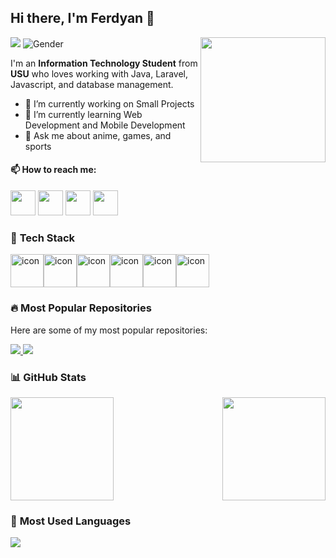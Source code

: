 ## Hi there, I'm Ferdyan 👋
[![](https://visitor-badge.laobi.icu/badge?page_id=coderdestroyer.coderdestroyer)](https://visitor-badge.laobi.icu/badge?page_id=coderdestroyer.coderdestroyer) ![Gender](https://img.shields.io/badge/gender-%F0%9F%A4%B5-lightgrey)
<img align="right" src="https://user-images.githubusercontent.com/74038190/212748842-9fcbad5b-6173-4175-8a61-521f3dbb7514.gif" width="200">

I'm an **Information Technology Student** from **USU** who loves working with Java, Laravel, Javascript, and database management.

- 🔭 I’m currently working on Small Projects
- 🌱 I’m currently learning Web Development and Mobile Development
- 💬 Ask me about anime, games, and sports

#### 📫 **How to reach me:**
<p align="left">
  <a href="https://steamcommunity.com/profiles/76561199240067589/" target="_blank"><img src="https://upload.wikimedia.org/wikipedia/commons/8/83/Steam_icon_logo.svg" width="40"></a>
  <a href="https://www.linkedin.com/in/ferdyan-darwis-309138355/" target="_blank"><img src="https://img.icons8.com/color/48/000000/linkedin.png" width="40"></a>
  <a href="https://www.facebook.com/share/18GKetEXeM/" target="_blank"><img src="https://img.icons8.com/fluent/48/000000/facebook-new.png" width="40"></a>
  <a href="https://www.instagram.com/ferdyan.__/" target="_blank"><img src="https://img.icons8.com/fluent/48/000000/instagram-new.png" width="40"></a>

</p>

### 🚀 **Tech Stack**
<div style="display: flex; align-items: flex-start;">
  <img src="https://techstack-generator.vercel.app/js-icon.svg" alt="icon" width="53" height="53" />
  <img src="https://techstack-generator.vercel.app/nginx-icon.svg" alt="icon" width="53" height="53" />
  <img src="https://techstack-generator.vercel.app/mysql-icon.svg" alt="icon" width="53" height="53" />
  <img src="https://techstack-generator.vercel.app/java-icon.svg" alt="icon" width="53" height="53" />
  <img src="https://techstack-generator.vercel.app/github-icon.svg" alt="icon" width="53" height="53" />
  <img src="https://techstack-generator.vercel.app/cpp-icon.svg" alt="icon" width="53" height="53" />
</div>

### 🔥 **Most Popular Repositories**
Here are some of my most popular repositories:

<p align="left">
  <a href="https://github.com/coderdestroyer/kasirSJB-Fix">
    <img src="https://github-readme-stats.vercel.app/api/pin/?username=coderdestroyer&repo=kasirSJB-Fix&theme=radical" />
  </a>
  <a href="https://github.com/coderdestroyer/Praktikum-PWL">
    <img src="https://github-readme-stats.vercel.app/api/pin/?username=coderdestroyer&repo=Praktikum-PWL&theme=radical" />
  </a>
</p>

### 📊 **GitHub Stats**
<div style="display: flex; align-items: center; justify-content: space-between; gap: 20px;">
  <img src="https://github-readme-stats.vercel.app/api?username=coderdestroyer&show_icons=true&theme=radical" height="165"/>
  <img src="https://github.com/Anmol-Baranwal/Cool-GIFs-For-GitHub/assets/74038190/491e3e44-11a0-487a-b07b-717f677bbe4a" height="165"/>
</div>


### 📌 **Most Used Languages**
<div style="display: flex; align-items: center;">
  <img src="https://github-readme-stats.vercel.app/api/top-langs/?username=coderdestroyer&layout=compact&theme=radical" />
</div>
